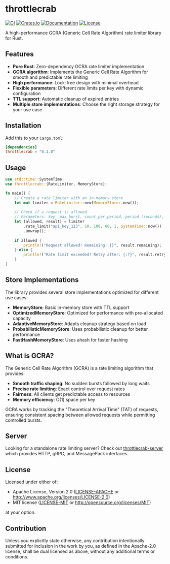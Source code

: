 # throttlecrab

[![CI](https://github.com/lazureykis/throttlecrab/actions/workflows/ci.yml/badge.svg)](https://github.com/lazureykis/throttlecrab/actions/workflows/ci.yml)
[![Crates.io](https://img.shields.io/crates/v/throttlecrab.svg)](https://crates.io/crates/throttlecrab)
[![Documentation](https://docs.rs/throttlecrab/badge.svg)](https://docs.rs/throttlecrab)
[![License](https://img.shields.io/crates/l/throttlecrab.svg)](LICENSE-MIT)

A high-performance GCRA (Generic Cell Rate Algorithm) rate limiter library for Rust.

## Features

- **Pure Rust**: Zero-dependency GCRA rate limiter implementation
- **GCRA algorithm**: Implements the Generic Cell Rate Algorithm for smooth and predictable rate limiting
- **High performance**: Lock-free design with minimal overhead
- **Flexible parameters**: Different rate limits per key with dynamic configuration
- **TTL support**: Automatic cleanup of expired entries
- **Multiple store implementations**: Choose the right storage strategy for your use case

## Installation

Add this to your `Cargo.toml`:

```toml
[dependencies]
throttlecrab = "0.1.0"
```

## Usage

```rust
use std::time::SystemTime;
use throttlecrab::{RateLimiter, MemoryStore};

fn main() {
    // Create a rate limiter with an in-memory store
    let mut limiter = RateLimiter::new(MemoryStore::new());
    
    // Check if a request is allowed
    // Parameters: key, max_burst, count_per_period, period (seconds), quantity, timestamp
    let (allowed, result) = limiter
        .rate_limit("api_key_123", 10, 100, 60, 1, SystemTime::now())
        .unwrap();
    
    if allowed {
        println!("Request allowed! Remaining: {}", result.remaining);
    } else {
        println!("Rate limit exceeded! Retry after: {:?}", result.retry_after);
    }
}
```

## Store Implementations

The library provides several store implementations optimized for different use cases:

- **MemoryStore**: Basic in-memory store with TTL support
- **OptimizedMemoryStore**: Optimized for performance with pre-allocated capacity
- **AdaptiveMemoryStore**: Adapts cleanup strategy based on load
- **ProbabilisticMemoryStore**: Uses probabilistic cleanup for better performance
- **FastHashMemoryStore**: Uses ahash for faster hashing

## What is GCRA?

The Generic Cell Rate Algorithm (GCRA) is a rate limiting algorithm that provides:
- **Smooth traffic shaping**: No sudden bursts followed by long waits
- **Precise rate limiting**: Exact control over request rates
- **Fairness**: All clients get predictable access to resources
- **Memory efficiency**: O(1) space per key

GCRA works by tracking the "Theoretical Arrival Time" (TAT) of requests, ensuring consistent spacing between allowed requests while permitting controlled bursts.

## Server

Looking for a standalone rate limiting server? Check out [throttlecrab-server](https://crates.io/crates/throttlecrab-server) which provides HTTP, gRPC, and MessagePack interfaces.

## License

Licensed under either of:

- Apache License, Version 2.0 ([LICENSE-APACHE](../LICENSE-APACHE) or http://www.apache.org/licenses/LICENSE-2.0)
- MIT license ([LICENSE-MIT](../LICENSE-MIT) or http://opensource.org/licenses/MIT)

at your option.

## Contribution

Unless you explicitly state otherwise, any contribution intentionally submitted
for inclusion in the work by you, as defined in the Apache-2.0 license, shall be
dual licensed as above, without any additional terms or conditions.